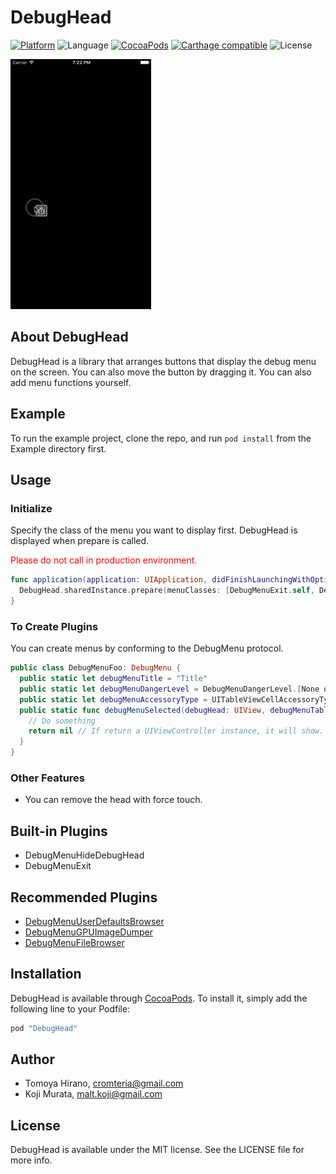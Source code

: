 # DebugHead

[![Platform](https://img.shields.io/cocoapods/p/DebugHead.svg?style=flat)](http://cocoapods.org/pods/DebugHead)
![Language](https://img.shields.io/badge/language-Swift%203.1-orange.svg)
[![CocoaPods](https://img.shields.io/cocoapods/v/DebugHead.svg?style=flat)](http://cocoapods.org/pods/DebugHead)
[![Carthage compatible](https://img.shields.io/badge/Carthage-compatible-4BC51D.svg?style=flat)](https://github.com/Carthage/Carthage)
![License](https://img.shields.io/github/license/malt03/DebugHead.svg?style=flat)

![Screenshot](https://raw.githubusercontent.com/malt03/DebugHead/master/Screenshot.gif)

## About DebugHead

DebugHead is a library that arranges buttons that display the debug menu on the screen.
You can also move the button by dragging it.
You can also add menu functions yourself.

## Example

To run the example project, clone the repo, and run `pod install` from the Example directory first.

## Usage

### Initialize

Specify the class of the menu you want to display first.
DebugHead is displayed when prepare is called.
<p style='color:red'>Please do not call in production environment.</p>

```swift
func application(application: UIApplication, didFinishLaunchingWithOptions launchOptions: [NSObject: AnyObject]?) -> Bool {
  DebugHead.sharedInstance.prepare(menuClasses: [DebugMenuExit.self, DebugMenuHideDebugHead.self/*, and your plugins */])
}
```

### To Create Plugins

You can create menus by conforming to the DebugMenu protocol.

```swift
public class DebugMenuFoo: DebugMenu {
  public static let debugMenuTitle = "Title"
  public static let debugMenuDangerLevel = DebugMenuDangerLevel.[None or Low or High or Extreme]
  public static let debugMenuAccessoryType = UITableViewCellAccessoryType.None
  public static func debugMenuSelected(debugHead: UIView, debugMenuTableViewController: UITableViewController) -> UIViewController? {
    // Do something
    return nil // If return a UIViewController instance, it will show.
  }
}
```

### Other Features
- You can remove the head with force touch.

## Built-in Plugins
- DebugMenuHideDebugHead
- DebugMenuExit

## Recommended Plugins
- [DebugMenuUserDefaultsBrowser](https://cocoapods.org/pods/DebugMenuUserDefaultsBrowser)
- [DebugMenuGPUImageDumper](https://cocoapods.org/pods/DebugMenuGPUImageDumper)
- [DebugMenuFileBrowser](http://cocoapods.org/pods/DebugMenuFileBrowser)

## Installation

DebugHead is available through [CocoaPods](http://cocoapods.org). To install
it, simply add the following line to your Podfile:

```ruby
pod "DebugHead"
```

## Author

- Tomoya Hirano, cromteria@gmail.com
- Koji Murata, malt.koji@gmail.com

## License

DebugHead is available under the MIT license. See the LICENSE file for more info.
